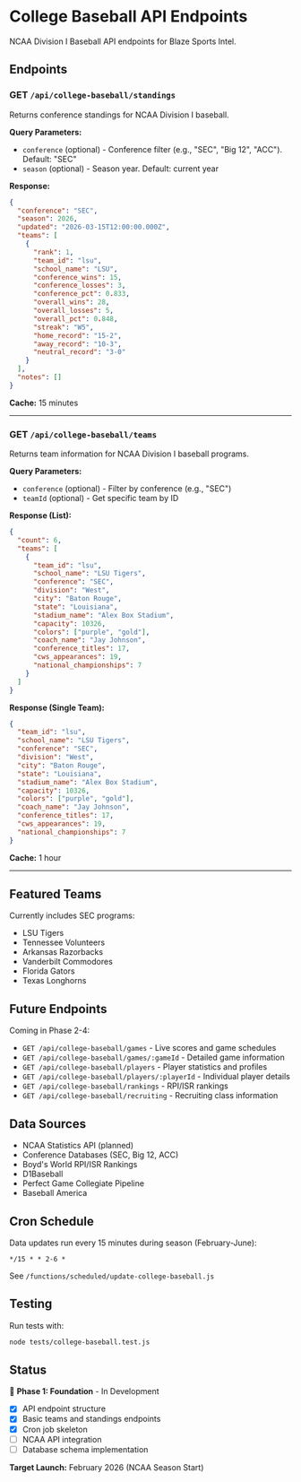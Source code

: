 # College Baseball API Endpoints

NCAA Division I Baseball API endpoints for Blaze Sports Intel.

## Endpoints

### GET `/api/college-baseball/standings`

Returns conference standings for NCAA Division I baseball.

**Query Parameters:**
- `conference` (optional) - Conference filter (e.g., "SEC", "Big 12", "ACC"). Default: "SEC"
- `season` (optional) - Season year. Default: current year

**Response:**
```json
{
  "conference": "SEC",
  "season": 2026,
  "updated": "2026-03-15T12:00:00.000Z",
  "teams": [
    {
      "rank": 1,
      "team_id": "lsu",
      "school_name": "LSU",
      "conference_wins": 15,
      "conference_losses": 3,
      "conference_pct": 0.833,
      "overall_wins": 28,
      "overall_losses": 5,
      "overall_pct": 0.848,
      "streak": "W5",
      "home_record": "15-2",
      "away_record": "10-3",
      "neutral_record": "3-0"
    }
  ],
  "notes": []
}
```

**Cache:** 15 minutes

---

### GET `/api/college-baseball/teams`

Returns team information for NCAA Division I baseball programs.

**Query Parameters:**
- `conference` (optional) - Filter by conference (e.g., "SEC")
- `teamId` (optional) - Get specific team by ID

**Response (List):**
```json
{
  "count": 6,
  "teams": [
    {
      "team_id": "lsu",
      "school_name": "LSU Tigers",
      "conference": "SEC",
      "division": "West",
      "city": "Baton Rouge",
      "state": "Louisiana",
      "stadium_name": "Alex Box Stadium",
      "capacity": 10326,
      "colors": ["purple", "gold"],
      "coach_name": "Jay Johnson",
      "conference_titles": 17,
      "cws_appearances": 19,
      "national_championships": 7
    }
  ]
}
```

**Response (Single Team):**
```json
{
  "team_id": "lsu",
  "school_name": "LSU Tigers",
  "conference": "SEC",
  "division": "West",
  "city": "Baton Rouge",
  "state": "Louisiana",
  "stadium_name": "Alex Box Stadium",
  "capacity": 10326,
  "colors": ["purple", "gold"],
  "coach_name": "Jay Johnson",
  "conference_titles": 17,
  "cws_appearances": 19,
  "national_championships": 7
}
```

**Cache:** 1 hour

---

## Featured Teams

Currently includes SEC programs:
- LSU Tigers
- Tennessee Volunteers
- Arkansas Razorbacks
- Vanderbilt Commodores
- Florida Gators
- Texas Longhorns

## Future Endpoints

Coming in Phase 2-4:

- `GET /api/college-baseball/games` - Live scores and game schedules
- `GET /api/college-baseball/games/:gameId` - Detailed game information
- `GET /api/college-baseball/players` - Player statistics and profiles
- `GET /api/college-baseball/players/:playerId` - Individual player details
- `GET /api/college-baseball/rankings` - RPI/ISR rankings
- `GET /api/college-baseball/recruiting` - Recruiting class information

## Data Sources

- NCAA Statistics API (planned)
- Conference Databases (SEC, Big 12, ACC)
- Boyd's World RPI/ISR Rankings
- D1Baseball
- Perfect Game Collegiate Pipeline
- Baseball America

## Cron Schedule

Data updates run every 15 minutes during season (February-June):
```
*/15 * * 2-6 *
```

See `/functions/scheduled/update-college-baseball.js`

## Testing

Run tests with:
```bash
node tests/college-baseball.test.js
```

## Status

🚧 **Phase 1: Foundation** - In Development
- [x] API endpoint structure
- [x] Basic teams and standings endpoints
- [x] Cron job skeleton
- [ ] NCAA API integration
- [ ] Database schema implementation

**Target Launch:** February 2026 (NCAA Season Start)
